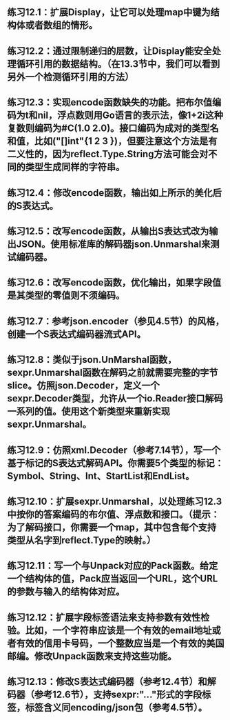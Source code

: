 ## 练习12.1：扩展Display，让它可以处理map中键为结构体或者数组的情形。

## 练习12.2：通过限制递归的层数，让Display能安全处理循环引用的数据结构。（在13.3节中，我们可以看到另外一个检测循环引用的方法）

## 练习12.3：实现encode函数缺失的功能。把布尔值编码为t和nil，浮点数则用Go语言的表示法，像1+2i这种复数则编码为#C(1.0 2.0)。接口编码为成对的类型名和值，比如("[]int"{1 2 3 })，但要注意这个方法是有二义性的，因为reflect.Type.String方法可能会对不同的类型生成同样的字符串。

## 练习12.4：修改encode函数，输出如上所示的美化后的S表达式。

## 练习12.5：改写encode函数，从输出S表达式改为输出JSON。使用标准库的解码器json.Unmarshal来测试编码器。

## 练习12.6：改写encode函数，优化输出，如果字段值是其类型的零值则不须编码。

## 练习12.7：参考json.encoder（参见4.5节）的风格，创建一个S表达式编码器流式API。

## 练习12.8：类似于json.UnMarshal函数，sexpr.Unmarshal函数在解码之前就需要完整的字节slice。仿照json.Decoder，定义一个sexpr.Decoder类型，允许从一个io.Reader接口解码一系列的值。使用这个新类型来重新实现sexpr.Unmarshal。

## 练习12.9：仿照xml.Decoder（参考7.14节），写一个基于标记的S表达式解码API。你需要5个类型的标记：Symbol、String、Int、StartList和EndList。

## 练习12.10：扩展sexpr.Unmarshal，以处理练习12.3中按你的答案编码的布尔值、浮点数和接口。（提示：为了解码接口，你需要一个map，其中包含每个支持类型从名字到reflect.Type的映射。）

## 练习12.11：写一个与Unpack对应的Pack函数。给定一个结构体的值，Pack应当返回一个URL，这个URL的参数与输入的结构体对应。

## 练习12.12：扩展字段标签语法来支持参数有效性检验。比如，一个字符串应该是一个有效的email地址或者有效的信用卡号码，一个整数应当是一个有效的美国邮编。修改Unpack函数来支持这些功能。

## 练习12.13：修改S表达式编码器（参考12.4节）和解码器（参考12.6节），支持sexpr:"..."形式的字段标签，标签含义同encoding/json包（参考4.5节）。
